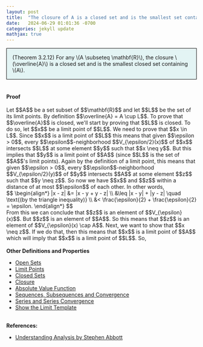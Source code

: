 ```yaml
---
layout: post
title:  "The closure of A is a closed set and is the smallest set containing A"
date:   2024-06-29 01:01:36 -0700
categories: jekyll update
mathjax: true
---
```

<div style="background-color: #E3F4F4; padding: 15px 15px 15px 15px; border:1px solid black;">
  (Theorem 3.2.12) For any \(A \subseteq \mathbf{R}\), the closure \(\overline{A}\) is a closed set and is the smallest closed set containing \(A\).
</div>
<br>
<!------------------------------------------------------------------------------------>
<h4><b>Proof</b></h4>
Let $$A$$ be a set subset of $$\mathbf{R}$$ and let $$L$$ be the set of its limit points. By definition $$\overline{A} = A \cup L$$. To prove that $$\overline{A}$$ is closed, we'll start by proving that $$L$$ is closed. To do so, let $$x$$ be a limit point of $$L$$. We need to prove that $$x \in L$$. Since $$x$$ is a limit point of $$L$$ this means that given $$\epsilon > 0$$, every $$\epsilon$$-neighborhood $$V_{\epsilon/2}(x)$$ of $$x$$ intersects $$L$$ at some element $$y$$ such that $$x \neq y$$. But this implies that $$y$$ is a limit point of $$A$$ (since $$L$$ is the set of $$A$$'s limit points). Again by the definition of a limit point, this means that given $$\epsilon > 0$$, every $$\epsilon$$-neighborhood $$V_{\epsilon/2}(y)$$ of $$y$$ intersects $$A$$ at some element $$z$$ such that $$y \neq z$$. So now we have $$x$$ and $$z$$ within a distance of at most $$\epsilon$$ of each other. In other words,
<div>
$$
\begin{align*}
|x - z| &= |x - y + y - z| \\
&\leq |x - y| + |y - z| \quad \text{(by the triangle inequality)} \\
&< \frac{\epsilon}{2} + \frac{\epsilon}{2} = \epsilon.
\end{align*}
$$
</div>
From this we can conclude that $$z$$ is an element of $$V_{\epsilon}(x)$$. But $$z$$ is an element of $$A$$. So this means that $$z$$ is an element of $$V_{\epsilon}(x) \cap A$$. Next, we want to show that $$x \neq z$$. If we do that, then this means that $$x$$ is a limit point of $$A$$ which will imply that $$x$$ is a limit point of $$L$$. So, 
<br>
<br>
<!------------------------------------------------------------------------------------>
<b>Other Definitions and Properties</b>
<ul>
<li><a href="https://strncat.github.io/jekyll/update/2024/06/22/analysis-sets-open.html">Open Sets</a></li>
<li><a href="https://strncat.github.io/jekyll/update/2024/06/24/analysis-sets-limit-points.html">Limit Points</a></li>
<li><a href="https://strncat.github.io/jekyll/update/2024/06/25/analysis-sets-closed.html">Closed Sets</a></li>
<li><a href="https://strncat.github.io/jekyll/update/2024/06/28/analysis-sets-closure.html">Closure</a></li>
<li><a href="https://strncat.github.io/jekyll/update/2024/05/26/analysis-absolute-value-properties.html">Absolute Value Function</a></li>
<li><a href="https://strncat.github.io/jekyll/update/2024/05/21/analysis-seq-definitions.html">Sequences, Subsequences and Convergence</a></li>
<li><a href="https://strncat.github.io/jekyll/update/2024/06/10/analysis-series-definitions.html">Series and Series Convergence</a></li>
<li><a href="https://strncat.github.io/jekyll/update/2024/05/12/analysis-seq-limit-template.html">Show the Limit Template</a></li>
</ul>
<br>
<!------------------------------------------------------------------------------------>
<b>References:</b>
<ul>
<li><a href="https://www.amazon.com/Understanding-Analysis-Undergraduate-Texts-Mathematics/dp/1493927116">Understanding Analysis by Stephen Abbott</a></li>
</ul>
